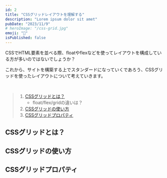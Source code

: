 ```yaml
---
id: 2
title: "CSSグリッドレイアウトを理解する"
description: "Lorem ipsum dolor sit amet"
pubDate: "2023/11/9"
# heroImage: "/css-grid.jpg"
emoji: "🎨"
isPublished: false
---
```


CSSでHTML要素を並べる際、floatやflexなどを使ってレイアウトを構成している方が多いのではないでしょうか？

これから、サイトを構築する上でスタンダードになっていくであろう、CSSグリッドを使ったレイアウトについて考えていきます。

<br/>

> 1. [CSSグリッドとは？](#CSSグリッドとは？)
>    - float/flex/gridの違いは？
> 2. [CSSグリッドの使い方](#CSSグリッドの使い方)
> 3. [CSSグリッドプロパティ](#CSSグリッドプロパティ)

## CSSグリッドとは？

## CSSグリッドの使い方

## CSSグリッドプロパティ
